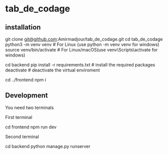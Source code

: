 # tab_de_codage

## installation

git clone git@github.com:Amirmadjour/tab_de_codage.git
cd tab_de_codage
python3 -m venv venv # For Linux (use python -m venv venv for windows)
source venv/bin/activate  # For Linux/macOS(use venv\Scripts\activate for windows)

cd backend
pip install -r requirements.txt # install the required packages
deactivate # deactivate the virtual enviroment

cd ../frontend
npm i

## Development
You need two terminals

First terminal

cd frontend
npm run dev

Second terminal

cd backend
python manage.py runserver
